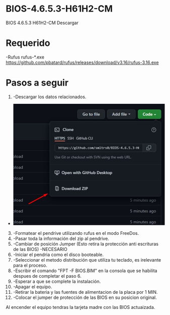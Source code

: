# BIOS-4.6.5.3-H61H2-CM
BIOS 4.6.5.3 H61H2-CM Descargar

# Requerido 
-Rufus rufus-*.exe https://github.com/pbatard/rufus/releases/download/v3.16/rufus-3.16.exe


# Pasos a seguir
1. -Descargar los datos relacionados.
  * ![Image text](https://github.com/smltrs0/BIOS-4.6.5.3-H61H2-CM/blob/main/InfoTutorial/1.jpg)
3. -Formatear el pendrive utilizando rufus en el modo FreeDos. 
4. -Pasar toda la información del zip al pendrive.
5. -Cambiar de posición Jumper (Esto retira la protección anti escrituras de las BIOS) -NECESARIO
6. -Iniciar el pendria como el disco booteable.
7. -Seleccionar el metodo distribución que utiliza tu teclado, es irelevante para el proceso.
8. -Escribir el comando  "FPT -F BIOS.BIM" en la consola que se habilita despues de completar el paso 6.
9. -Esperar a que se complete la instalación.
10. -Apagar el equipo.
11. -Retirar la bateria y las fuentes de alimentacion de la placa por 1 MIN.
12. -Colocar el jumper de protección de las BIOS en su posicion original.

Al encender el equipo tendras la tarjeta madre con las BIOS actuaizada.
